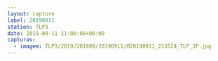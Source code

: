 ```yaml
---
layout: capture
label: 20190911
station: TLP3
date: 2019-09-11 21:00:00+00:00
capturas:
  - imagem: TLP3/2019/201909/20190911/M20190911_213524_TLP_3P.jpg
---
```

